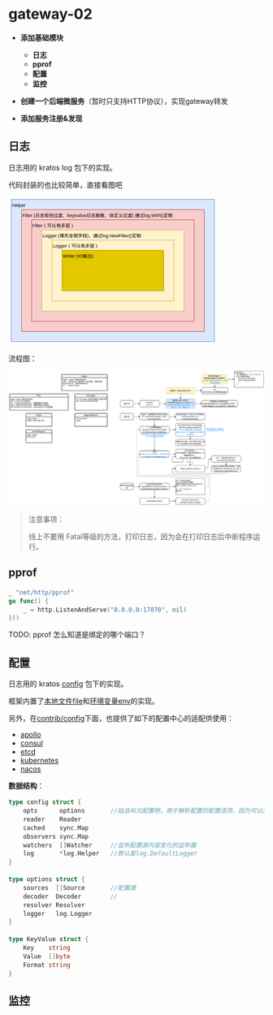 # gateway-02

+ **添加基础模块**

    + **日志**
    + **pprof**
    + **配置**
    + **监控**
    
+ **创建一个后端微服务**（暂时只支持HTTP协议），实现gateway转发

+ **添加服务注册&发现**



## 日志

日志用的 kratos log 包下的实现。

代码封装的也比较简单，直接看图吧

![](../img/kratos-log-arch.png)

流程图：

![](../img/kratos-log-workflow.png)

> 注意事项：
>
> 线上不要用 Fatal等级的方法，打印日志，因为会在打印日志后中断程序运行。



## pprof

```go
_ "net/http/pprof"
go func() {
	_ = http.ListenAndServe("0.0.0.0:17070", nil)
}()
```

TODO: pprof 怎么知道是绑定的哪个端口？



## 配置

日志用的 kratos [config](https://go-kratos.dev/docs/component/config) 包下的实现。

框架内置了[本地文件file](https://github.com/go-kratos/kratos/tree/main/config/file)和[环境变量env](https://github.com/go-kratos/kratos/tree/main/config/env)的实现。

另外，在[contrib/config](https://github.com/go-kratos/kratos/tree/main/contrib/config)下面，也提供了如下的配置中心的适配供使用：

- [apollo](https://github.com/go-kratos/kratos/tree/main/contrib/config/apollo)
- [consul](https://github.com/go-kratos/kratos/tree/main/contrib/config/consul)
- [etcd](https://github.com/go-kratos/kratos/tree/main/contrib/config/etcd)
- [kubernetes](https://github.com/go-kratos/kratos/tree/main/contrib/config/kubernetes)
- [nacos](https://github.com/go-kratos/kratos/tree/main/contrib/config/nacos)

**数据结构**：

```go
type config struct {
	opts      options		//姑且叫元配置吧，用于解析配置的配置选项，因为可以对接多种配置源
	reader    Reader
	cached    sync.Map
	observers sync.Map
	watchers  []Watcher		//监听配置源内容变化的监听器
	log       *log.Helper	//默认是log.DefaultLogger
}

type options struct {
	sources  []Source		//配置源
	decoder  Decoder		//
	resolver Resolver
	logger   log.Logger
}

type KeyValue struct {
	Key    string
	Value  []byte
	Format string
}
```



## 监控



